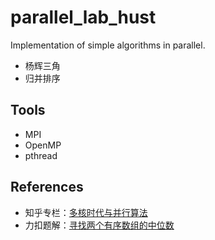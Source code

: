 # parallel_lab_hust
Implementation of simple algorithms in parallel.
- 杨辉三角
- 归并排序
## Tools
- MPI
- OpenMP
- pthread
## References
- 知乎专栏：[多核时代与并行算法](https://www.zhihu.com/column/c_1174996853811335168)
- 力扣题解：[寻找两个有序数组的中位数](https://leetcode.cn/problems/median-of-two-sorted-arrays/solution/xun-zhao-liang-ge-you-xu-shu-zu-de-zhong-wei-s-114/)